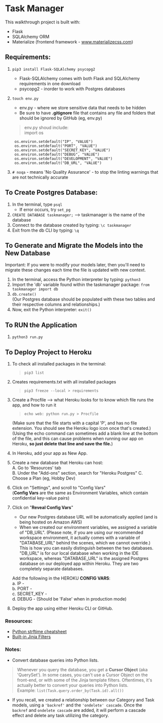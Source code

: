 # Task Manager

This walkthrough project is built with:     
* Flask
* SQLAlchemy ORM
* Materialize (frontend framework - www.materializecss.com)

## Requirements:
1. `pip3 install Flask-SQLAlchemy psycopg2`
    * Flask-SQLAlchemy comes with both Flask and SQLAlchemy requirements in one download
    * psycopg2 - inorder to work with Postgres databases
2. `touch env.py`
    * env.py - where we store sensitive data that needs to be hidden
    * Be sure to have **.gitignore** file that contains any file and folders that should be ignored by GitHub (eg, env.py)      

    > env.py shoud include:     
        import os
        
        os.environ.setdefault("IP", "VALUE")    
        os.environ.setdefault("PORT", "VALUE")  
        os.environ.setdefault("SECRET_KEY", "VALUE")    
        os.environ.setdefault("DEBUG", "VALUE") 
        os.environ.setdefault("DEVELOPMENT", "VALUE")   
        os.environ.setdefault("DB_URL", "VALUE")       

3. `# noqa` - means 'No Quality Assurance' - to stop the linting warnings that are not technically accurate


## To Create Postgres Database:
1. In the terminal, type `psql`     
    * If error occurs, try `set_pg`
2. `CREATE DATABASE taskmanager;` --> taskmanager is the name of the database
3. Connect to the database created by typing: `\c taskmanager`  
4. Exit from the db CLI by typing: `\q`


## To Generate and Migrate the Models into the New Database
Important: If you were to modify your models later, then you'll need to migrate these changes each time the file is updated with new context.   
1. In the terminal, access the Python interpreter by typing: `python3`
2. Import the 'db' variable found within the taskmanager package: `from taskmanager import db`  
3. `db.create()`       
(Our Postgres database should be populated with these two tables and their respective columns and relationships.)
4. Now, exit the Python interpreter: `exit()`


## To RUN the Application
1. `python3 run.py`

## To Deploy Project to Heroku
1. To check all installed packages in the terminal:
    > `pip3 list`
2. Creates requirements.txt with all installed packages
    > `pip3 freeze --local > requirements`
3. Create a Procfile --> what Heroku looks for to know which file runs the app, and how to run it   
    > `echo web: python run.py > Procfile`      

   (Make sure that the file starts with a capital 'P', and has no file extension. You should see the Heroku logo icon once that's created.)     
   (Using the echo command can sometimes add a blank line at the bottom of the file, and this can cause problems when running our app on Heroku, **so just delete that line and save the file.**)

4. In Heroku, add your app as New App.
5. Create a new database that Heroku can host:      
    A. Go to 'Resources' tab    
    B. Under the "Add-ons" section, search for "Heroku Postgres"
    C. Choose a Plan (eg, Hobby Dev)

6. Click on "Settings", and scroll to "Config Vars"     
    (**Config Vars** are the same as Environment Variables, which contain confidential key-value pairs)
7. Click on "**Reveal Config Vars**"    
    * Our new Postgres database URL will be automatically applied (and is being hosted on Amazon AWS)
    * When we created our environment variables, we assigned a variable of "DB_URL". (Please note, if you are using our recommended workspace environment, it actually comes with
a variable of "DATABASE_URL" behind the scenes, which we cannot override.) This is how you can easily distinguish between the two databases.    
    "DB_URL" is for our local database when working in the IDE workspace, whereas "DATABASE_URL" is the assigned Postgres database on our deployed app within Heroku. They are two completely separate databases.       

    Add the following in the HEROKU **CONFIG VARS**:    
    a. IP - <VALUE>     
    b. PORT - <VALUE>     
    c. SECRET_KEY - <VALUE>     
    d. DEBUG - <VALUE> (Should be 'False' when in production mode)

8. Deploy the app using either Heroku CLI or GitHub.

### Resources:
* [Python strftime cheatsheet](https://strftime.org/)
* [Built-in Jinja Filters](https://jinja.palletsprojects.com/en/3.0.x/templates/#builtin-filters)

### Notes:  
* Convert database queries into Python lists.   
> Whenever you query the database, you get a **Cursor Object** (aka 'QuerySet').
In some cases, you can't use a Cursor Object on the front-end, or with some of the Jinja template filters.
Oftentimes, it's actually better to convert your queries into Python lists.     
> Example: `list(Task.query.order_by(Task.id).all())`   

* If you recall, we created a relationship between our Category and Task models, using a `'backref'` and the `'ondelete' cascade`.
Once the `backref` and `ondelete cascade` are added, it will perform a cascade effect and delete any task utilizing the category.